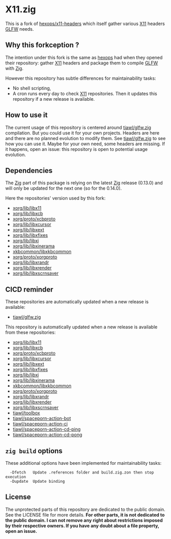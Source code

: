 # X11.zig

This is a fork of [hexops/x11-headers][1] which itself gather various [X11][2] headers [GLFW][3] needs.

## Why this forkception ?

The intention under this fork is the same as [hexops][4] had when they opened their repository: gather [X11][2] headers and package them to compile [GLFW][4] with [Zig][5].

However this repository has subtle differences for maintainability tasks:
* No shell scripting,
* A cron runs every day to check [X11][2] repositories. Then it updates this repository if a new release is available.

## How to use it

The current usage of this repository is centered around [tiawl/glfw.zig][3] compilation. But you could use it for your own projects. Headers are here and there are no planned evolution to modify them. See [tiawl/glfw.zig][3] to see how you can use it. Maybe for your own need, some headers are missing. If it happens, open an issue: this repository is open to potential usage evolution.

## Dependencies

The [Zig][5] part of this package is relying on the latest [Zig][5] release (0.13.0) and will only be updated for the next one (so for the 0.14.0).

Here the repositories' version used by this fork:
* [xorg/lib/libx11](https://github.com/tiawl/X11.zig/blob/trunk/.references/X11)
* [xorg/lib/libxcb](https://github.com/tiawl/X11.zig/blob/trunk/.references/xcb)
* [xorg/proto/xcbproto](https://github.com/tiawl/X11.zig/blob/trunk/.references/xcbproto)
* [xorg/lib/libxcursor](https://github.com/tiawl/X11.zig/blob/trunk/.references/Xcursor)
* [xorg/lib/libxext](https://github.com/tiawl/X11.zig/blob/trunk/.references/Xext)
* [xorg/lib/libxfixes](https://github.com/tiawl/X11.zig/blob/trunk/.references/Xfixes)
* [xorg/lib/libxi](https://github.com/tiawl/X11.zig/blob/trunk/.references/Xi)
* [xorg/lib/libxinerama](https://github.com/tiawl/X11.zig/blob/trunk/.references/Xinerama)
* [xkbcommon/libxkbcommon](https://github.com/tiawl/X11.zig/blob/trunk/.references/xkbcommon)
* [xorg/proto/xorgproto](https://github.com/tiawl/X11.zig/blob/trunk/.references/xorgproto)
* [xorg/lib/libxrandr](https://github.com/tiawl/X11.zig/blob/trunk/.references/Xrandr)
* [xorg/lib/libxrender](https://github.com/tiawl/X11.zig/blob/trunk/.references/Xrender)
* [xorg/lib/libxscrnsaver](https://github.com/tiawl/X11.zig/blob/trunk/.references/XScrnSaver)

## CICD reminder

These repositories are automatically updated when a new release is available:
* [tiawl/glfw.zig][6]

This repository is automatically updated when a new release is available from these repositories:
* [xorg/lib/libx11][2]
* [xorg/lib/libxcb][7]
* [xorg/proto/xcbproto][8]
* [xorg/lib/libxcursor][9]
* [xorg/lib/libxext][10]
* [xorg/lib/libxfixes][11]
* [xorg/lib/libxi][12]
* [xorg/lib/libxinerama][13]
* [xkbcommon/libxkbcommon][14]
* [xorg/proto/xorgproto][15]
* [xorg/lib/libxrandr][16]
* [xorg/lib/libxrender][17]
* [xorg/lib/libxscrnsaver][18]
* [tiawl/toolbox][19]
* [tiawl/spaceporn-action-bot][20]
* [tiawl/spaceporn-action-ci][21]
* [tiawl/spaceporn-action-cd-ping][22]
* [tiawl/spaceporn-action-cd-pong][23]

## `zig build` options

These additional options have been implemented for maintainability tasks:
```
  -Dfetch   Update .references folder and build.zig.zon then stop execution
  -Dupdate  Update binding
```

## License

The unprotected parts of this repository are dedicated to the public domain. See the LICENSE file for more details.
**For other parts, it is not dedicated to the public domain. I can not remove any right about restrictions imposed by their respective owners. If you have any doubt about a file property, open an issue.**

[1]:https://github.com/hexops/x11-headers
[2]:https://gitlab.freedesktop.org/xorg/lib/libx11
[3]:https://github.com/glfw/glfw
[4]:https://github.com/hexops
[5]:https://github.com/ziglang/zig
[6]:https://github.com/tiawl/glfw.zig
[7]:https://gitlab.freedesktop.org/xorg/lib/libxcb
[8]:https://gitlab.freedesktop.org/xorg/proto/xcbproto
[9]:https://gitlab.freedesktop.org/xorg/lib/libxcursor
[10]:https://gitlab.freedesktop.org/xorg/lib/libxext
[11]:https://gitlab.freedesktop.org/xorg/lib/libxfixes
[12]:https://gitlab.freedesktop.org/xorg/lib/libxi
[13]:https://gitlab.freedesktop.org/xorg/lib/libxinerama
[14]:https://gitlab.freedesktop.org/xkbcommon/libxkbcommon
[15]:https://gitlab.freedesktop.org/xorg/proto/xorgproto
[16]:https://gitlab.freedesktop.org/xorg/lib/libxrandr
[17]:https://gitlab.freedesktop.org/xorg/lib/libxrender
[18]:https://gitlab.freedesktop.org/xorg/lib/libxscrnsaver
[19]:https://github.com/tiawl/toolbox
[20]:https://github.com/tiawl/spaceporn-action-bot
[21]:https://github.com/tiawl/spaceporn-action-ci
[22]:https://github.com/tiawl/spaceporn-action-cd-ping
[23]:https://github.com/tiawl/spaceporn-action-cd-pong
